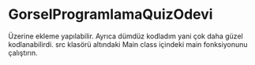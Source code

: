 # GorselProgramlamaQuizOdevi
Üzerine ekleme yapılabilir. Ayrıca dümdüz kodladım yani çok daha güzel kodlanabilirdi.
src klasörü altındaki Main class içindeki main fonksiyonunu çalıştırın.
